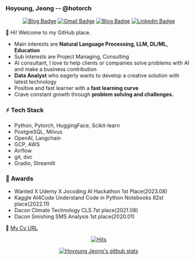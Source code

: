 ### Hoyoung, Jeong -- @hotorch


<div align=center>

[![Blog Badge](http://img.shields.io/badge/-Brunch-yellow?style=flat-square&logo=medium&link=https://brunch.co.kr/@hotorch)](https://brunch.co.kr/@hotorch/)
[![Gmail Badge](https://img.shields.io/badge/Gmail-d14836?style=flat-square&logo=Gmail&logoColor=white&link=mailto:ghdud1515@gmail.com)](mailto:ghdud1515@gmail.com)
[![Blog Badge](http://img.shields.io/badge/-Tistory-black?style=flat-square&logo=tistory&link=https://hotorch.tistory.com/)](https://hotorch.tistory.com/)
[![Linkedin Badge](https://img.shields.io/badge/-LinkedIn-blue?style=flat-square&logo=Linkedin&logoColor=white&link=https://www.linkedin.com/in/hoyoung-jeong-0b2790175/)](https://www.linkedin.com/in/hoyoung-jeong-0b2790175/)

</div>


👋 Hi! Welcome to my GitHub place.
- Main interests are **Natural Language Processing, LLM, DL/ML, Education**
- Sub interests are Project Managing, Consulting
- AI consultant, I love to help clients or companies solve problems with AI and make a business contribution
- **Data Analyst** who eagerly wants to develop a creative solution with latest technology
- Positive and fast learner with a **fast learning curve**
- Crave constant growth through **problem solving and challenges.**

### ⚡ Tech Stack
- Python, Pytorch, HuggingFace, Scikit-learn
- PostgreSQL, Milvus
- OpenAI, Langchain
- GCP, AWS
- Airflow
- git, dvc
- Gradio, Streamlit


### 🎨 Awards
- Wanted X Udemy X Jocoding AI Hackathon 1st Place(2023.08)
- Kaggle AI4Code Understand Code in Python Notebooks 82st place(2022.11)
- Dacon Climate Technology CLS 7st place(2021.08)
- Dacon Smishing SMS Analysis 1st place(2020.01)

👋 [My Cv URL](https://bit.ly/3jSqE0f)


<div align=center>
	
[![Hits](https://hits.seeyoufarm.com/api/count/incr/badge.svg?url=https%3A%2F%2Fgithub.com%2Fhotorch%2F&count_bg=%2379C83D&title_bg=%23555555&icon=&icon_color=%23E7E7E7&title=hits&edge_flat=false)](https://hits.seeyoufarm.com)

 [![Hoyoung Jeong's github stats](https://github-readme-stats.vercel.app/api?username=hotorch)](https://github.com/anuraghazra/github-readme-stats)	
	
</div>
